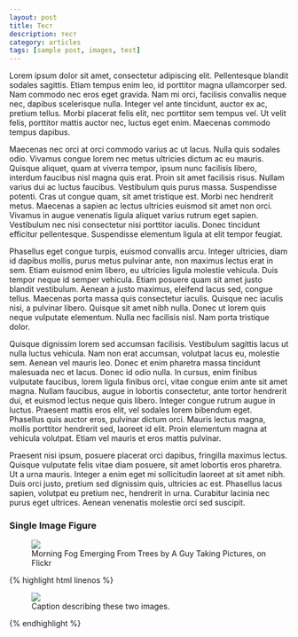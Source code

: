 ```yaml
---
layout: post
title: Тест
description: тест
category: articles
tags: [sample post, images, test]
---
```




Lorem ipsum dolor sit amet, consectetur adipiscing elit. Pellentesque blandit sodales sagittis. Etiam tempus enim leo, id porttitor magna ullamcorper sed. Nam commodo nec eros eget gravida. Nam mi orci, facilisis convallis neque nec, dapibus scelerisque nulla. Integer vel ante tincidunt, auctor ex ac, pretium tellus. Morbi placerat felis elit, nec porttitor sem tempus vel. Ut velit felis, porttitor mattis auctor nec, luctus eget enim. Maecenas commodo tempus dapibus.

Maecenas nec orci at orci commodo varius ac ut lacus. Nulla quis sodales odio. Vivamus congue lorem nec metus ultricies dictum ac eu mauris. Quisque aliquet, quam at viverra tempor, ipsum nunc facilisis libero, interdum faucibus nisl magna quis erat. Proin sit amet facilisis risus. Nullam varius dui ac luctus faucibus. Vestibulum quis purus massa. Suspendisse potenti. Cras ut congue quam, sit amet tristique est. Morbi nec hendrerit metus. Maecenas a sapien ac lectus ultricies euismod sit amet non orci. Vivamus in augue venenatis ligula aliquet varius rutrum eget sapien. Vestibulum nec nisi consectetur nisi porttitor iaculis. Donec tincidunt efficitur pellentesque. Suspendisse elementum ligula at elit tempor feugiat.

Phasellus eget congue turpis, euismod convallis arcu. Integer ultricies, diam id dapibus mollis, purus metus pulvinar ante, non maximus lectus erat in sem. Etiam euismod enim libero, eu ultricies ligula molestie vehicula. Duis tempor neque id semper vehicula. Etiam posuere quam sit amet justo blandit vestibulum. Aenean a justo maximus, eleifend lacus sed, congue tellus. Maecenas porta massa quis consectetur iaculis. Quisque nec iaculis nisi, a pulvinar libero. Quisque sit amet nibh nulla. Donec ut lorem quis neque vulputate elementum. Nulla nec facilisis nisl. Nam porta tristique dolor.

Quisque dignissim lorem sed accumsan facilisis. Vestibulum sagittis lacus ut nulla luctus vehicula. Nam non erat accumsan, volutpat lacus eu, molestie sem. Aenean vel mauris leo. Donec et enim pharetra massa tincidunt malesuada nec et lacus. Donec id odio nulla. In cursus, enim finibus vulputate faucibus, lorem ligula finibus orci, vitae congue enim ante sit amet magna. Nullam faucibus, augue in lobortis consectetur, ante tortor hendrerit dui, et euismod lectus neque quis libero. Integer congue rutrum augue in luctus. Praesent mattis eros elit, vel sodales lorem bibendum eget. Phasellus quis auctor eros, pulvinar dictum orci. Mauris lectus magna, mollis porttitor hendrerit sed, laoreet id elit. Proin elementum magna at vehicula volutpat. Etiam vel mauris et eros mattis pulvinar.

Praesent nisi ipsum, posuere placerat orci dapibus, fringilla maximus lectus. Quisque vulputate felis vitae diam posuere, sit amet lobortis eros pharetra. Ut a urna mauris. Integer a enim eget mi sollicitudin laoreet at sit amet nibh. Duis orci justo, pretium sed dignissim quis, ultricies ac est. Phasellus lacus sapien, volutpat eu pretium nec, hendrerit in urna. Curabitur lacinia nec purus eget ultrices. Aenean venenatis molestie orci sed suscipit. 

### Single Image Figure

<figure>
	<img src="http://farm9.staticflickr.com/8426/7758832526_cc8f681e48_c.jpg">
	<figcaption>Morning Fog Emerging From Trees by A Guy Taking Pictures, on Flickr</figcaption>
</figure>

{% highlight html linenos %}
<figure>
	<img src="/images/image-filename-1.jpg">
	<figcaption>Caption describing these two images.</figcaption>
</figure>
{% endhighlight %}
